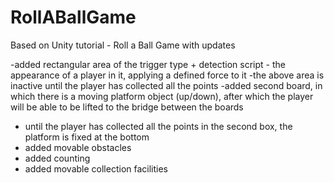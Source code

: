 # RollABallGame
Based on Unity tutorial - Roll a Ball Game with updates 

-added rectangular area of the trigger type + detection script - the appearance of a player in it, applying a defined force to it
-the above area is inactive until the player has collected all the points
-added second board, in which there is a moving platform object (up/down), after which the player will be able to be lifted to the bridge between the boards
- until the player has collected all the points in the second box, the platform is fixed at the bottom
- added movable obstacles 
- added counting 
- added movable collection facilities

